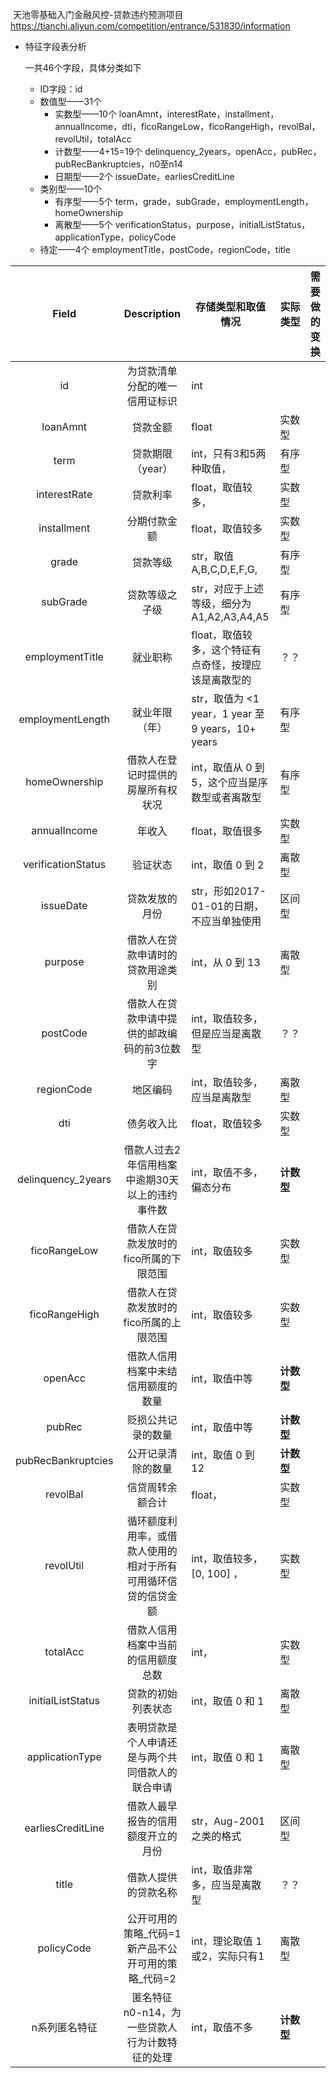 ​	天池零基础入门金融风控-贷款违约预测项目
https://tianchi.aliyun.com/competition/entrance/531830/information



+ 特征字段表分析

  一共46个字段，具体分类如下

  + ID字段：id
  + 数值型——31个
    + 实数型——10个
      loanAmnt，interestRate，installment，annualIncome，dti，ficoRangeLow，ficoRangeHigh，revolBal，revolUtil，totalAcc
    + 计数型——4+15=19个
      delinquency_2years，openAcc，pubRec，pubRecBankruptcies，n0至n14
    + 日期型——2个
      issueDate，earliesCreditLine
  + 类别型——10个
    + 有序型——5个
      term，grade，subGrade，employmentLength，homeOwnership
    + 离散型——5个
      verificationStatus，purpose，initialListStatus，applicationType，policyCode
  + 待定——4个
    employmentTitle，postCode，regionCode，title

|     **Field**      |                       **Description**                        | 存储类型和取值情况                                    | 实际类型   | 需要做的变换 |
| :----------------: | :----------------------------------------------------------: | ----------------------------------------------------- | ---------- | ------------ |
|         id         |                为贷款清单分配的唯一信用证标识                | int                                                   |            |              |
|      loanAmnt      |                           贷款金额                           | float                                                 | 实数型     |              |
|        term        |                       贷款期限（year）                       | int，只有3和5两种取值，                               | 有序型     |              |
|    interestRate    |                           贷款利率                           | float，取值较多，                                     | 实数型     |              |
|    installment     |                         分期付款金额                         | float，取值较多                                       | 实数型     |              |
|       grade        |                           贷款等级                           | str，取值A,B,C,D,E,F,G,                               | 有序型     |              |
|      subGrade      |                        贷款等级之子级                        | str，对应于上述等级，细分为A1,A2,A3,A4,A5             | 有序型     |              |
|  employmentTitle   |                           就业职称                           | float，取值较多，这个特征有点奇怪，按理应该是离散型的 | ？？       |              |
|  employmentLength  |                        就业年限（年）                        | str，取值为 <1 year，1 year 至 9 years，10+ years     | 有序型     |              |
|   homeOwnership    |              借款人在登记时提供的房屋所有权状况              | int，取值从 0 到 5，这个应当是序数型或者离散型        | 有序型     |              |
|    annualIncome    |                            年收入                            | float，取值很多                                       | 实数型     |              |
| verificationStatus |                           验证状态                           | int，取值 0 到 2                                      | 离散型     |              |
|     issueDate      |                        贷款发放的月份                        | str，形如2017-01-01的日期，不应当单独使用             | 区间型     |              |
|      purpose       |               借款人在贷款申请时的贷款用途类别               | int，从 0 到 13                                       | 离散型     |              |
|      postCode      |         借款人在贷款申请中提供的邮政编码的前3位数字          | int，取值较多，但是应当是离散型                       | ？？       |              |
|     regionCode     |                           地区编码                           | int，取值较多，应当是离散型                           | 离散型     |              |
|        dti         |                          债务收入比                          | float，取值较多                                       | 实数型     |              |
| delinquency_2years |       借款人过去2年信用档案中逾期30天以上的违约事件数        | int，取值不多，偏态分布                               | **计数型** |              |
|    ficoRangeLow    |            借款人在贷款发放时的fico所属的下限范围            | int，取值较多                                         | 实数型     |              |
|   ficoRangeHigh    |            借款人在贷款发放时的fico所属的上限范围            | int，取值较多                                         | 实数型     |              |
|      openAcc       |              借款人信用档案中未结信用额度的数量              | int，取值中等                                         | **计数型** |              |
|       pubRec       |                      贬损公共记录的数量                      | int，取值中等                                         | **计数型** |              |
| pubRecBankruptcies |                      公开记录清除的数量                      | int，取值 0 到 12                                     | **计数型** |              |
|      revolBal      |                       信贷周转余额合计                       | float，                                               | 实数型     |              |
|     revolUtil      | 循环额度利用率，或借款人使用的相对于所有可用循环信贷的信贷金额 | int，取值较多，[0, 100] ，                            | 实数型     |              |
|      totalAcc      |              借款人信用档案中当前的信用额度总数              | int，                                                 | 实数型     |              |
| initialListStatus  |                      贷款的初始列表状态                      | int，取值 0 和 1                                      | 离散型     |              |
|  applicationType   |       表明贷款是个人申请还是与两个共同借款人的联合申请       | int，取值 0 和 1                                      | 离散型     |              |
| earliesCreditLine  |              借款人最早报告的信用额度开立的月份              | str，Aug-2001之类的格式                               | 区间型     |              |
|       title        |                     借款人提供的贷款名称                     | int，取值非常多，应当是离散型                         | ？？       |              |
|     policyCode     |      公开可用的策略_代码=1新产品不公开可用的策略_代码=2      | int，理论取值 1或2，实际只有1                         | 离散型     |              |
|   n系列匿名特征    |        匿名特征n0-n14，为一些贷款人行为计数特征的处理        | int，取值不多                                         | **计数型** |              |
